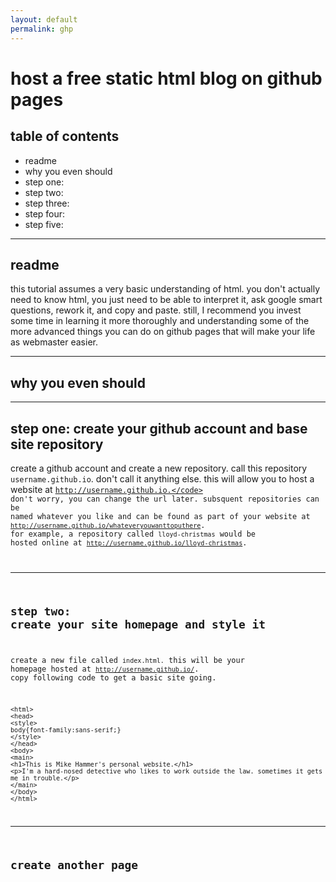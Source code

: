 ```yaml
---
layout: default
permalink: ghp
---
```


# host a free static html blog on github pages

## table of contents 

- readme
- why you even should
- step one:
- step two:
- step three:
- step four:
- step five:

---

## readme

this tutorial assumes a very basic understanding of html. you don't actually need to know html, you just need to be able to interpret it, ask google smart questions, rework it, and copy and paste. still, I recommend you invest
some time in learning it more thoroughly and understanding some of the more advanced things you can do on github pages that will make your life as webmaster easier.

---

## why you even should

---

## step one: create your github account and base site repository

create a github account and create a new repository. call this repository <code>username.github.io</code>. don't call it anything else. this will allow you to host a website at <code>http://username.github.io.</code> don't worry, you
can change the url later. subsquent repositories can be named whatever you like and can be found as part of your website at <code>http://username.github.io/whateveryouwanttoputhere</code>. for example, a repository
called <code>lloyd-christmas</code> would be hosted online at <code>http://username.github.io/lloyd-christmas</code>.

---

## step two: create your site homepage and style it

create a new file called <code>index.html.</code> this will be your homepage hosted at <code>http://username.github.io/</code>. copy following code to get a basic site going. 

```
<html>
<head>
<style>
body{font-family:sans-serif;}
</style>
</head>
<body>
<main>
<h1>This is Mike Hammer's personal website.</h1>
<p>I'm a hard-nosed detective who likes to work outside the law. sometimes it gets me in trouble.</p>
</main>
</body>
</html>
```

---

## create another page


